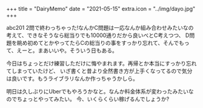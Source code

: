 +++
title = "DairyMemo"
date = "2021-05-15"
extra.icon = "../img/dayo.jpg"
+++

abc201 2問で終わっちゃった!なんかC問題は一応なんか組み合わせみたいなの考えて、できなそうなら総当りでも10000通りだから良いべとC考えつつ、
D問題を眺め初めてとかやってたらCの総当りの事をすっかり忘れて、そんでもって、えーと。まあいいや。そういう日もある。

今日はちょっとだけ練習しただけに悔やまれます。再帰とか本当にすっかり忘れてしまっていたけど、
いざ書くと昔より全然書き方が上手くなってるので気分は良いです。もうライブラリなんか作っちゃうかしら。

明日は久しぶりにUberでもやろうかなと。なんか料金体系が変わったみたいなのでちょっとやってみたい。
今、いくらくらい稼げるんでしょうか?

